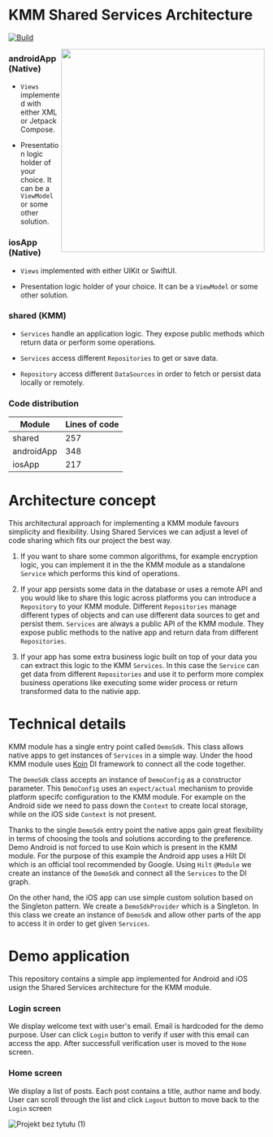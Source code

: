 # KMM Shared Services Architecture

[![Build](https://github.com/Maruchin1/kmm-shared-services/actions/workflows/main-workflow.yml/badge.svg)](https://github.com/Maruchin1/kmm-shared-services/actions/workflows/main-workflow.yml)

<img align="right" width="400" src="https://user-images.githubusercontent.com/46427781/224071234-a892a3d2-e045-4ae3-85fc-d7376c956875.png">

### androidApp (Native)

- `Views` implemented with either XML or Jetpack Compose.

- Presentation logic holder of your choice. It can be a `ViewModel` or some other solution.

### iosApp (Native)

- `Views` implemented with either UIKit or SwiftUI.

- Presentation logic holder of your choice. It can be a `ViewModel` or some other solution.

### shared (KMM)

- `Services` handle an application logic. They expose public methods which return data or perform some operations.

- `Services` access different `Repositories` to get or save data.

- `Repository` access different `DataSources` in order to fetch or persist data locally or remotely.

### Code distribution

| Module | Lines of code |
| ------ | ------------- |
| shared | 257 |
| androidApp | 348 |
| iosApp | 217 |

# Architecture concept

This architectural approach for implementing a KMM module favours simplicity and flexibility. Using Shared Services we can adjust a level of code sharing which
fits our project the best way. 

1. If you want to share some common algorithms, for example encryption logic, you can implement it in the the KMM module as a standalone `Service` 
which performs this kind of operations.

2. If your app persists some data in the database or uses a remote API and you would like to share this logic across platforms you can introduce a `Repository` 
to your KMM module. Different `Repositories` manage different types of objects and can use different data sources to get and persist them. `Services` are always a 
public API of the KMM module. They expose public methods to the native app and return data from different `Repositories`.

3. If your app has some extra business logic built on top of your data you can extract this logic to the KMM `Services`. In this case the `Service` can
get data from different `Repositories` and use it to perform more complex business operations like executing some wider process or return transformed data 
to the nativie app.

# Technical details

KMM module has a single entry point called `DemoSdk`. This class allows native apps to get instances of `Services` in a simple way. 
Under the hood KMM module uses [Koin](https://insert-koin.io/) DI framework to connect all the code together.

The `DemoSdk` class accepts an instance of `DemoConfig` as a constructor parameter. This `DemoConfig` uses an `expect/actual` mechanism to provide 
platform specifc configuration to the KMM module. For example on the Android side we need to pass down the `Context` to create local storage, 
while on the iOS side `Context` is not present.

Thanks to the single `DemoSdk` entry point the native apps gain great flexibility in terms of choosing the tools and solutions according to the preference.
Demo Android is not forced to use Koin which is present in the KMM module. For the purpose of this example the Android app uses a Hilt DI which is an 
official tool recommended by Google. Using `Hilt` `@Module` we create an instance of the `DemoSdk` and connect all the `Services` to the DI graph.

On the other hand, the iOS app can use simple custom solution based on the Singleton pattern. We create a `DemoSdkProvider` which is a Singleton.
In this class we create an instance of `DemoSdk` and allow other parts of the app to access it in order to get given `Services`.

# Demo application

This repository contains a simple app implemented for Android and iOS usign the Shared Services architecture for the KMM module.

### Login screen

We display welcome text with user's email. Email is hardcoded for the demo purpose. 
User can click `Login` button to verify if user with this email can access the app. After successfull verification user is moved to the `Home` screen.

### Home screen

We display a list of posts. Each post contains a title, author name and body. 
User can scroll through the list and click `Logout` button to move back to the `Login` screen

![Projekt bez tytułu (1)](https://user-images.githubusercontent.com/46427781/224264955-f82c7422-fc6d-4a04-a962-b4c514d89d98.png)
